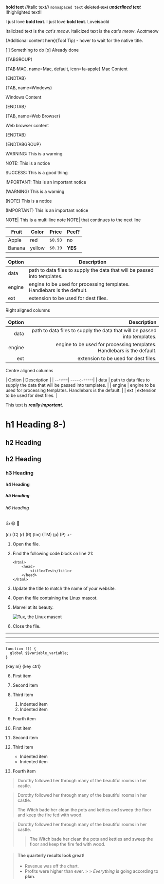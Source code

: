 **bold text**
//italic text//
`monospaced text`
~~deleted text~~
___underlined text___
!!highlighted text!!

I just love **bold text**. I just love __bold text__. Love**is**bold

Italicized text is the *cat's meow*. Italicized text is the _cat's meow_. A*cat*meow

{Additional content here}(Tool Tip) - hover to wait for the native title.

[ ] Something to do
[x] Already done

{TABGROUP}

{TAB:MAC, name=Mac, default, icon=fa-apple}
Mac Content

{ENDTAB}

{TAB, name=Windows}

Windows Content

{ENDTAB}

{TAB, name=Web Browser}

Web browser content

{ENDTAB}

{ENDTABGROUP}

WARNING: This is a warning

NOTE: This is a notice

SUCCESS: This is a good thing

IMPORTANT: This is an important notice

(WARNING) This is a warning

(NOTE) This is a notice

(IMPORTANT) This is an important notice

NOTE| This is a multi line note NOTE| that continues to the next line

| Fruit  | Color  | Price   | Peel?
| -----  | -----  | -----   | -----
| Apple  | red    | `$0.93` | no
| Banana | yellow | `$0.19` | **YES**

| Option | Description |
| ------ | ----------- |
| data   | path to data files to supply the data that will be passed into templates. |
| engine | engine to be used for processing templates. Handlebars is the default. |
| ext    | extension to be used for dest files. |

Right aligned columns

| Option | Description |
| ------:| -----------:|
| data   | path to data files to supply the data that will be passed into templates. |
| engine | engine to be used for processing templates. Handlebars is the default. |
| ext    | extension to be used for dest files. |

Centre aligned columns

| Option | Description |
| ---:---| -----:------|
| data | path to data files to supply the data that will be passed into templates. |
| engine | engine to be used for processing templates. Handlebars is the default. |
| ext | extension to be used for dest files. |

This text is ***really important***.

# h1 Heading 8-)

## h2 Heading

## h2 Heading

### h3 Heading

#### h4 Heading

##### h5 Heading

###### h6 Heading

:+1: :smile: :eyes:

(c) (C) (r) (R) (tm) (TM) (p) (P) +-

1. Open the file.
2. Find the following code block on line 21:

       <html>
           <head>
               <title>Test</title>
           </head>
       </html>

3. Update the title to match the name of your website.


1. Open the file containing the Linux mascot.
2. Marvel at its beauty.

   ![Tux, the Linux mascot](/assets/images/tux.png)

1. Close the file.

***

---

-------------------

```
function f() {
  global $$variable_variable;
}
```

{key m} {key ctrl}

6. First item
7. Second item
8. Third item
    1. Indented item
    2. Indented item
9. Fourth item


1. First item
2. Second item
3. Third item
    - Indented item
    - Indented item
4. Fourth item

> Dorothy followed her through many of the beautiful rooms in her castle.

> Dorothy followed her through many of the beautiful rooms in her castle.
>
> The Witch bade her clean the pots and kettles and sweep the floor and keep the fire fed with wood.


> Dorothy followed her through many of the beautiful rooms in her castle.
>
>> The Witch bade her clean the pots and kettles and sweep the floor and keep the fire fed with wood.

> #### The quarterly results look great!
>
> - Revenue was off the chart.
> - Profits were higher than ever.
    >
    >  *Everything* is going according to **plan**.


